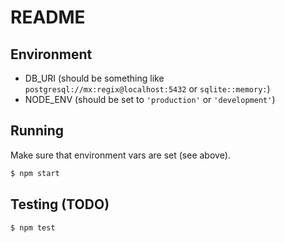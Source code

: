 # README

## Environment

- DB_URI (should be something like `postgresql://mx:regix@localhost:5432` or `sqlite::memory:`)
- NODE_ENV (should be set to `'production'` or `'development'`)

## Running

Make sure that environment vars are set (see above).

```sh
$ npm start
```
## Testing (TODO)

```sh
$ npm test
```
